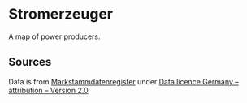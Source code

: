 # Stromerzeuger

A map of power producers.

## Sources

Data is from [Markstammdatenregister](https://www.marktstammdatenregister.de/MaStR) under [Data licence Germany – attribution – Version 2.0](https://www.govdata.de/dl-de/by-2-0)
